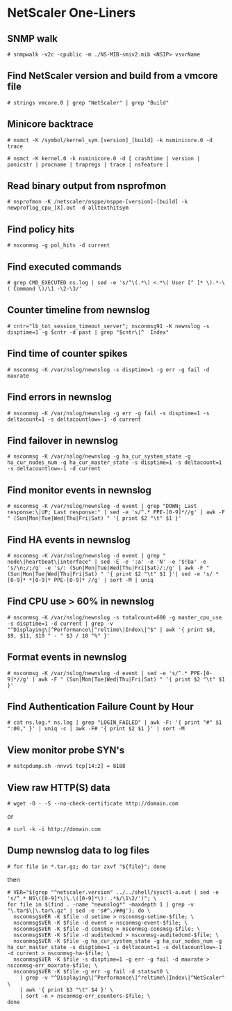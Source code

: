 # NetScaler One-Liners

## SNMP walk

	# snmpwalk -v2c -cpublic -m ./NS-MIB-smiv2.mib <NSIP> vsvrName

## Find NetScaler version and build from a vmcore file

	# strings vmcore.0 | grep "NetScaler" | grep "Build"

## Minicore backtrace

	# nsmct -K /symbol/kernel_sym.[version]_[build] -k nsminicore.0 -d trace

	# nsmct -K kernel.0 -k nsminicore.0 -d [ crashtime | version | panicstr | procname | trapregs | trace | nsfeature ]

## Read binary output from nsprofmon

	# nsprofmon -K /netscaler/nsppe/nsppe-[version]-[build] -k newproflog_cpu_[X].out -d alltexthitsym

## Find policy hits
	# nsconmsg -g pol_hits -d current

## Find executed commands

	# grep CMD_EXECUTED ns.log | sed -e 's/^\(.*\) <.*\( User [^ ]* \).*-\( Command \)/\1 -\2-\3/'

## Counter timeline from newnslog

	# cntr="lb_tot_session_timeout_server"; nsconmsg91 -K newnslog -s disptime=1 -g $cntr -d past | grep "$cntr\|^  Index"

## Find time of counter spikes

	# nsconmsg -K /var/nslog/newnslog -s disptime=1 -g err -g fail -d maxrate

## Find errors in newnslog

	# nsconmsg -K /var/nslog/newnslog -g err -g fail -s disptime=1 -s deltacount=1 -s deltacountlow=-1 -d current

## Find failover in newnslog

	# nsconmsg -K /var/nslog/newnslog -g ha_cur_system_state -g ha_cur_nodes_num -g ha_cur_master_state -s disptime=1 -s deltacount=1 -s deltacountlow=-1 -d current
## Find monitor events in newnslog

	# nsconmsg -K /var/nslog/newnslog -d event | grep "DOWN; Last response:\|UP; Last response:" | sed -e 's/^.* PPE-[0-9]*//g' | awk -F " (Sun|Mon|Tue|Wed|Thu|Fri|Sat) " '{ print $2 "\t" $1 }'
## Find HA events in newnslog

	# nsconmsg -K /var/nslog/newnslog -d event | grep " node\|heartbeat\|interface" | sed -E -e ':a' -e 'N' -e '$!ba' -e 's/\n;/;/g' -e 's/: (Sun|Mon|Tue|Wed|Thu|Fri|Sat)/:/g' | awk -F " (Sun|Mon|Tue|Wed|Thu|Fri|Sat) " '{ print $2 "\t" $1 }'| sed -e 's/ *[0-9]* *[0-9]* PPE-[0-9]* //g' | sort -M | uniq

## Find CPU use > 60% in newnslog

	# nsconmsg -K /var/nslog/newnslog -s totalcount=600 -g master_cpu_use -s disptime=1 -d current | grep -v "^Displaying\|^Performance\|^reltime\|Index\|^$" | awk '{ print $8, $9, $11, $10 " - " $3 / 10 "%" }'
	
## Format events in newnslog

	# nsconmsg -K /var/nslog/newnslog -d event | sed -e 's/^.* PPE-[0-9]*//g' | awk -F " (Sun|Mon|Tue|Wed|Thu|Fri|Sat) " '{ print $2 "\t" $1 }'

## Find Authentication Failure Count by Hour

	# cat ns.log.* ns.log | grep "LOGIN_FAILED" | awk -F: '{ print "#" $1 ":00," }' | uniq -c | awk -F# '{ print $2 $1 }' | sort -M

## View monitor probe SYN's
	# nstcpdump.sh -nnvvS tcp[14:2] = 8188
	
## View raw HTTP(S) data

	# wget -O - -S --no-check-certificate http://domain.com

or

	# curl -k -i http://domain.com

## Dump newnslog data to log files

	# for file in *.tar.gz; do tar zxvf "${file}"; done

then

	# VER="$(grep "^netscaler.version" ../../shell/sysctl-a.out | sed -e 's/^.* NS\([0-9]*\)\.\([0-9]*\): .*$/\1\2/')"; \
	for file in $(find . -name "newnslog*" -maxdepth 1 | grep -v "\.tar$\|\.tar\.gz" | sed -e 's#^./##g'); do \
	  nsconmsg$VER -K $file -d setime > nsconmsg-setime-$file; \
	  nsconmsg$VER -K $file -d event > nsconmsg-event-$file; \
	  nsconmsg$VER -K $file -d consmsg > nsconmsg-consmsg-$file; \
	  nsconmsg$VER -K $file -d auditedcmd > nsconmsg-auditedcmd-$file; \
	  nsconmsg$VER -K $file -g ha_cur_system_state -g ha_cur_nodes_num -g ha_cur_master_state -s disptime=1 -s deltacount=1 -s deltacountlow=-1 -d current > nsconmsg-ha-$file; \
	  nsconmsg$VER -K $file -s disptime=1 -g err -g fail -d maxrate > nsconmsg-err_maxrate-$file; \
	  nsconmsg$VER -K $file -g err -g fail -d statswt0 \
		| grep -v "^Displaying\|^Performance\|^reltime\|Index\|^NetScaler" \
		| awk '{ print $3 "\t" $4 }' \
		| sort -n > nsconmsg-err_counters-$file; \
	done
